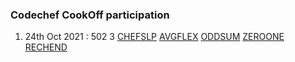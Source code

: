 ### Codechef CookOff participation

1. 24th Oct 2021 : 502 3 [CHEFSLP](./OCT21/chefslp.cpp) [AVGFLEX](./OCT21/avgflex.cpp) [ODDSUM](./OCT21/oddsum.cpp) [ZEROONE](./OCT21/zeroone.cpp) [RECHEND](.OCT21/rechend.cpp)
